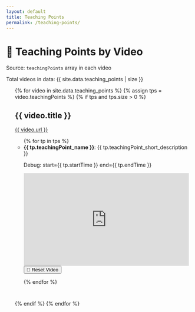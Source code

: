 ```yaml
---
layout: default
title: Teaching Points
permalink: /teaching-points/
---
```


<h1>🎥 Teaching Points by Video</h1> 
<p>Source: <code>teachingPoints</code> array in each video</p>

<p>Total videos in data: {{ site.data.teaching_points | size }}</p>

<ul>
  {% for video in site.data.teaching_points %}
    {% assign tps = video.teachingPoints %}
    {% if tps and tps.size > 0 %}
      <div style="margin-bottom: 3em;">
        <h2>{{ video.title }}</h2>
        <p><a href="{{ video.url }}" target="_blank">{{ video.url }}</a></p>
        <ul>
          {% for tp in tps %}
            <li style="margin-bottom: 1em;">
              <strong>{{ tp.teachingPoint_name }}</strong>: {{ tp.teachingPoint_short_description }}<br>
              <p>Debug: start={{ tp.startTime }} end={{ tp.endTime }}</p>
              <iframe
                id="video-{{ video.videoId }}-{{ tp.startTime }}-{{ tp.endTime }}"
                width="448"
                height="252"
                src="https://www.youtube.com/embed/{{ video.videoId }}?start={{ tp.startTime }}&end={{ tp.endTime }}"
                frameborder="0"
                allow="accelerometer; autoplay; clipboard-write; encrypted-media; gyroscope; picture-in-picture"
                allowfullscreen>
              </iframe>
              <br>
              <button onclick="resetVideo('video-{{ video.videoId }}-{{ tp.startTime }}-{{ tp.endTime }}')">🔁 Reset Video</button>
            </li>
          {% endfor %}
        </ul>
      </div>
    {% endif %}
  {% endfor %}
</ul>

<script>
function resetVideo(id) {
  const iframe = document.getElementById(id);
  if (iframe) {
    const src = iframe.src;
    iframe.src = src;
  }
}
</script>
